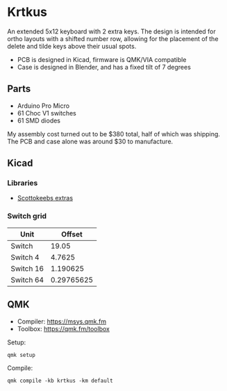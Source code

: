 # Krtkus

An extended 5x12 keyboard with 2 extra keys. The design is intended for ortho layouts with a shifted number row, allowing for the placement of the delete and tilde keys above their usual spots.

- PCB is designed in Kicad, firmware is QMK/VIA compatible
- Case is designed in Blender, and has a fixed tilt of 7 degrees

## Parts

- Arduino Pro Micro
- 61 Choc V1 switches
- 61 SMD diodes

My assembly cost turned out to be $380 total, half of which was shipping. The PCB and case alone was around $30 to manufacture.

## Kicad

### Libraries

- [Scottokeebs extras](https://github.com/joe-scotto/scottokeebs/tree/main/Extras/ScottoKicad)

### Switch grid

| Unit | Offset |
| --- | --- |
| Switch | 19.05 |
| Switch 4 | 4.7625 |
| Switch 16 | 1.190625 |
| Switch 64 | 0.29765625 |

## QMK

- Compiler: https://msys.qmk.fm
- Toolbox: https://qmk.fm/toolbox

Setup:

```
qmk setup
```

Compile:

```
qmk compile -kb krtkus -km default
```